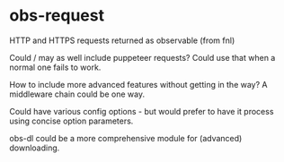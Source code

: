 # obs-request
HTTP and HTTPS requests returned as observable (from fnl)

Could / may as well include puppeteer requests?
Could use that when a normal one fails to work.

How to include more advanced features without getting in the way?
A middleware chain could be one way.

Could have various config options - but would prefer to have it process using concise option parameters.

obs-dl could be a more comprehensive module for (advanced) downloading.



